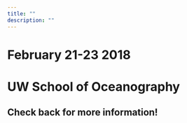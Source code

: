 ```yaml
---
title: ""
description: ""
---
```


# February 21-23 2018

# UW School of Oceanography


## Check back for more information!
